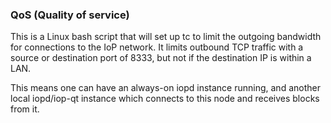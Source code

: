 ### QoS (Quality of service) ###

This is a Linux bash script that will set up tc to limit the outgoing bandwidth for connections to the IoP network. It limits outbound TCP traffic with a source or destination port of 8333, but not if the destination IP is within a LAN.

This means one can have an always-on iopd instance running, and another local iopd/iop-qt instance which connects to this node and receives blocks from it.
